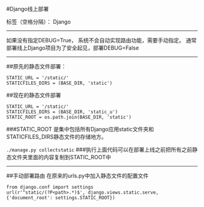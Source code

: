 ﻿#Django线上部署

标签（空格分隔）： Django

---

如果没有指定DEBUG=True， 系统不会自动实现路由功能，需要手动指定。
通常部署线上Django项目为了安全起见，部署DEBUG=False

---
##原先的静态文件部署：
```
STATIC_URL = '/static/'
STATICFILES_DIRS = (BASE_DIR, 'static')
```
##现在的静态文件部署
```
STATIC_URL = '/static/'
STATICFILES_DIRS = (BASE_DIR, 'static_u')
STATIC_ROOT = os.path.join(BASE_DIR, 'static')
```
###STATIC_ROOT 是集中包括所有Django应用static文件夹和STATICFILES_DIRS静态文件的存储地方。

```./manage.py collectstatic```
###执行上面代码可以在部署上线之前把所有之前静态文件夹里面的内容复制到STATIC_ROOT中

---

##手动部署路由
在原来的urls.py中加入静态文件的配置文件
```
from django.conf import settings
url(r'^static/(?P<path>.*)$', django.views.static.serve,{'document_root': settings.STATIC_ROOT})
```





